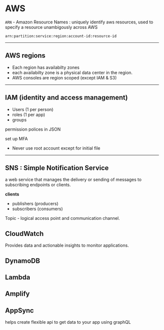 # AWS

`ARN` - Amazon Resource Names : uniquely identify aws resources, used to specify a resource unambigously across AWS

```
arn:partition:service:region:account-id:resource-id
```

---

## AWS regions

- Each region has availabilty zones
- each availabilty zone is a physical data center in the region.
- AWS consoles are region scoped (except IAM & S3)

---

## IAM (identity and access management)
- Users (1 per person)
- roles (1 per app)
- groups 

permission polices in JSON

set up MFA

- Never use root account except for initial file

---

## SNS : Simple Notification Service

a web service that manages the delivery or sending of messages to subscribing endpoints or clients.

**clients**

- publishers (producers)
- subscribers (consumers)

Topic - logical access point and communication channel.

## CloudWatch

Provides data and actionable insights to monitor applications.

## DynamoDB

## Lambda

## Amplify

## AppSync

helps create flexible api to get data to your app using graphQL
